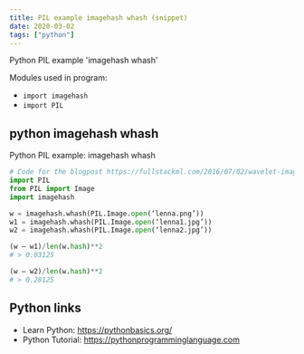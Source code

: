 ```yaml
---
title: PIL example imagehash whash (snippet)
date: 2020-03-02
tags: ["python"]
---
```

Python PIL example 'imagehash whash'


Modules used in program: 
* `import imagehash`
* `import PIL`

## python imagehash whash

Python PIL example: imagehash whash

```python
# Code for the blogpost https://fullstackml.com/2016/07/02/wavelet-image-hash-in-python/
import PIL
from PIL import Image
import imagehash

w = imagehash.whash(PIL.Image.open(‘lenna.png’))
w1 = imagehash.whash(PIL.Image.open(‘lenna1.jpg’))
w2 = imagehash.whash(PIL.Image.open(‘lenna2.jpg’))

(w — w1)/len(w.hash)**2
# > 0.03125

(w — w2)/len(w.hash)**2
# > 0.28125

```

## Python links

- Learn Python: https://pythonbasics.org/
- Python Tutorial: https://pythonprogramminglanguage.com
